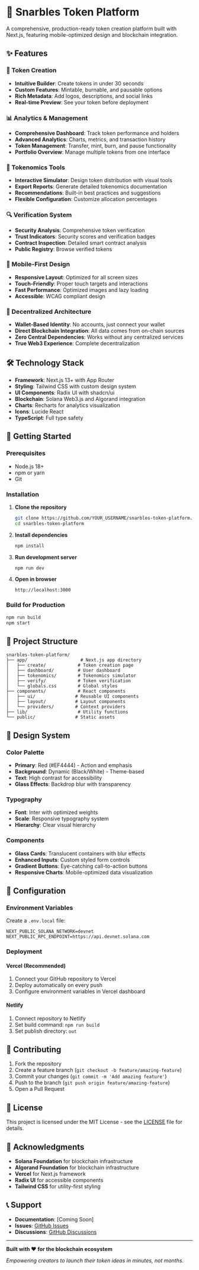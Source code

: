 # 🚀 Snarbles Token Platform

A comprehensive, production-ready token creation platform built with Next.js, featuring mobile-optimized design and blockchain integration.

## ✨ Features

### 🎨 Token Creation
- **Intuitive Builder**: Create tokens in under 30 seconds
- **Custom Features**: Mintable, burnable, and pausable options
- **Rich Metadata**: Add logos, descriptions, and social links
- **Real-time Preview**: See your token before deployment

### 📊 Analytics & Management
- **Comprehensive Dashboard**: Track token performance and holders
- **Advanced Analytics**: Charts, metrics, and transaction history
- **Token Management**: Transfer, mint, burn, and pause functionality
- **Portfolio Overview**: Manage multiple tokens from one interface

### 🧮 Tokenomics Tools
- **Interactive Simulator**: Design token distribution with visual tools
- **Export Reports**: Generate detailed tokenomics documentation
- **Recommendations**: Built-in best practices and suggestions
- **Flexible Configuration**: Customize allocation percentages

### 🔍 Verification System
- **Security Analysis**: Comprehensive token verification
- **Trust Indicators**: Security scores and verification badges
- **Contract Inspection**: Detailed smart contract analysis
- **Public Registry**: Browse verified tokens

### 📱 Mobile-First Design
- **Responsive Layout**: Optimized for all screen sizes
- **Touch-Friendly**: Proper touch targets and interactions
- **Fast Performance**: Optimized images and lazy loading
- **Accessible**: WCAG compliant design

### 🔗 Decentralized Architecture
- **Wallet-Based Identity**: No accounts, just connect your wallet
- **Direct Blockchain Integration**: All data comes from on-chain sources
- **Zero Central Dependencies**: Works without any centralized services
- **True Web3 Experience**: Complete decentralization

## 🛠️ Technology Stack

- **Framework**: Next.js 13+ with App Router
- **Styling**: Tailwind CSS with custom design system
- **UI Components**: Radix UI with shadcn/ui
- **Blockchain**: Solana Web3.js and Algorand integration
- **Charts**: Recharts for analytics visualization
- **Icons**: Lucide React
- **TypeScript**: Full type safety

## 🚀 Getting Started

### Prerequisites
- Node.js 18+ 
- npm or yarn
- Git

### Installation

1. **Clone the repository**
   ```bash
   git clone https://github.com/YOUR_USERNAME/snarbles-token-platform.git
   cd snarbles-token-platform
   ```

2. **Install dependencies**
   ```bash
   npm install
   ```

3. **Run development server**
   ```bash
   npm run dev
   ```

4. **Open in browser**
   ```
   http://localhost:3000
   ```

### Build for Production

```bash
npm run build
npm start
```

## 📁 Project Structure

```
snarbles-token-platform/
├── app/                    # Next.js app directory
│   ├── create/            # Token creation page
│   ├── dashboard/         # User dashboard
│   ├── tokenomics/        # Tokenomics simulator
│   ├── verify/            # Token verification
│   └── globals.css        # Global styles
├── components/            # React components
│   ├── ui/               # Reusable UI components
│   ├── layout/           # Layout components
│   └── providers/        # Context providers
├── lib/                   # Utility functions
└── public/               # Static assets
```

## 🎨 Design System

### Color Palette
- **Primary**: Red (#EF4444) - Action and emphasis
- **Background**: Dynamic (Black/White) - Theme-based
- **Text**: High contrast for accessibility
- **Glass Effects**: Backdrop blur with transparency

### Typography
- **Font**: Inter with optimized weights
- **Scale**: Responsive typography system
- **Hierarchy**: Clear visual hierarchy

### Components
- **Glass Cards**: Translucent containers with blur effects
- **Enhanced Inputs**: Custom styled form controls
- **Gradient Buttons**: Eye-catching call-to-action buttons
- **Responsive Charts**: Mobile-optimized data visualization

## 🔧 Configuration

### Environment Variables
Create a `.env.local` file:

```env
NEXT_PUBLIC_SOLANA_NETWORK=devnet
NEXT_PUBLIC_RPC_ENDPOINT=https://api.devnet.solana.com
```

### Deployment

#### Vercel (Recommended)
1. Connect your GitHub repository to Vercel
2. Deploy automatically on every push
3. Configure environment variables in Vercel dashboard

#### Netlify
1. Connect repository to Netlify
2. Set build command: `npm run build`
3. Set publish directory: `out`

## 🤝 Contributing

1. Fork the repository
2. Create a feature branch (`git checkout -b feature/amazing-feature`)
3. Commit your changes (`git commit -m 'Add amazing feature'`)
4. Push to the branch (`git push origin feature/amazing-feature`)
5. Open a Pull Request

## 📄 License

This project is licensed under the MIT License - see the [LICENSE](LICENSE) file for details.

## 🙏 Acknowledgments

- **Solana Foundation** for blockchain infrastructure
- **Algorand Foundation** for blockchain infrastructure
- **Vercel** for Next.js framework
- **Radix UI** for accessible components
- **Tailwind CSS** for utility-first styling

## 📞 Support

- **Documentation**: [Coming Soon]
- **Issues**: [GitHub Issues](https://github.com/YOUR_USERNAME/snarbles-token-platform/issues)
- **Discussions**: [GitHub Discussions](https://github.com/YOUR_USERNAME/snarbles-token-platform/discussions)

---

**Built with ❤️ for the blockchain ecosystem**

*Empowering creators to launch their token ideas in minutes, not months.*